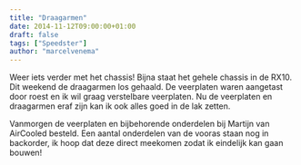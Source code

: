```yaml
---
title: "Draagarmen"
date: 2014-11-12T09:00:00+01:00
draft: false
tags: ["Speedster"]
author: "marcelvenema"
---
```

Weer iets verder met het chassis! Bijna staat het gehele chassis in de RX10. Dit weekend de draagarmen los gehaald. De veerplaten waren aangetast door roest en ik wil graag verstelbare veerplaten. Nu de veerplaten en draagarmen eraf zijn kan ik ook alles goed in de lak zetten.

Vanmorgen de veerplaten en bijbehorende onderdelen bij Martijn van AirCooled besteld. Een aantal onderdelen van de vooras staan nog in backorder, ik hoop dat deze direct meekomen zodat ik eindelijk kan gaan bouwen!

